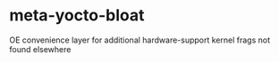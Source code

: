 meta-yocto-bloat
================

OE convenience layer for additional hardware-support kernel frags not found elsewhere
